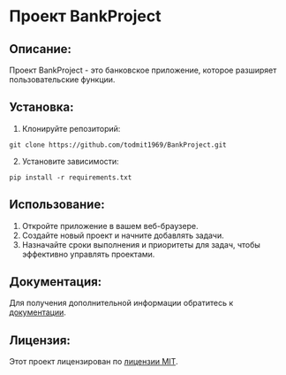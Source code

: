 # Проект BankProject

## Описание:

Проект BankProject - это банковское приложение, которое разширяет пользовательские функции.

## Установка:

1. Клонируйте репозиторий:
```
git clone https://github.com/todmit1969/BankProject.git
```
2. Установите зависимости:
```
pip install -r requirements.txt
```
## Использование:

1. Откройте приложение в вашем веб-браузере.
2. Создайте новый проект и начните добавлять задачи.
3. Назначайте сроки выполнения и приоритеты для задач, чтобы эффективно управлять проектами.

## Документация:

Для получения дополнительной информации обратитесь к [документации](docs/README.md).

## Лицензия:

Этот проект лицензирован по [лицензии MIT](LICENSE).
